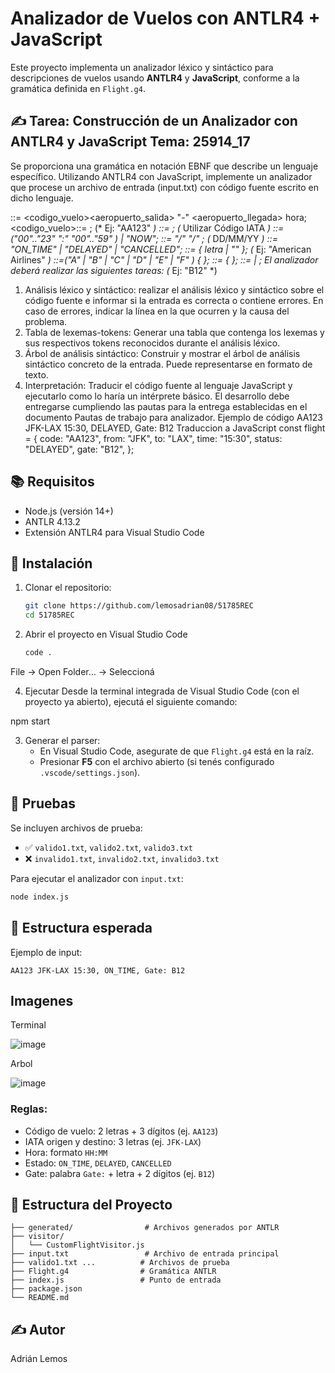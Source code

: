 # Analizador de Vuelos con ANTLR4 + JavaScript

Este proyecto implementa un analizador léxico y sintáctico para descripciones de vuelos usando **ANTLR4** y **JavaScript**, conforme a la gramática definida en `Flight.g4`.

## ✍️ Tarea: Construcción de un Analizador con ANTLR4 y JavaScript Tema: 25914_17
Se proporciona una gramática en notación EBNF que describe un lenguaje específico. Utilizando ANTLR4 con JavaScript, implemente un analizador que procese un archivo de entrada (input.txt) con código fuente escrito en dicho lenguaje.

<vuelo>::= <codigo_vuelo><aeropuerto_salida> "-" <aeropuerto_llegada> hora;
<codigo_vuelo>::= <letra><letra><digito><digito><digito>; (* Ej: "AA123" *)
<aeropuerto>::= <letra><letra><letra>; (* Utilizar Código IATA *)
<hora>::=("00".."23" ":" "00".."59" ) | "NOW";
<fecha>::= <digito><digito> "/" <digito><digito> "/" <digito><digito>; (* DD/MM/YY *)
<estado>::= "ON_TIME" | "DELAYED" | "CANCELLED";
<operador>::= <letra> { letra | "" };
(* Ej: "American Airlines" *)
<asiento>::=("A" | "B" | "C" | "D" | "E" | "F" ) <digito> { <digito>}; <puerta>::= <letra><digito> { <digito> };
<terminal>::=<digito> | <letra> ;
El analizador deberá realizar las siguientes tareas:
(* Ej: "B12" *)
1. Análisis léxico y sintáctico: realizar el análisis léxico y sintáctico sobre el código fuente e informar si la entrada es correcta o contiene errores. En caso de errores, indicar la línea en la que ocurren y la causa del problema.
2. Tabla de lexemas-tokens: Generar una tabla que contenga los lexemas y sus respectivos tokens reconocidos durante el análisis léxico.
3. Árbol de análisis sintáctico: Construir y mostrar el árbol de análisis sintáctico concreto de la entrada. Puede representarse en formato de texto.
4. Interpretación: Traducir el código fuente al lenguaje JavaScript y ejecutarlo como lo haría un intérprete básico.
El desarrollo debe entregarse cumpliendo las pautas para la entrega establecidas en el documento Pautas de trabajo para analizador.
Ejemplo de código
AA123 JFK-LAX 15:30, DELAYED, Gate: B12
Traduccion a JavaScript
const flight = {
code: "AA123",
from: "JFK",
to: "LAX",
time: "15:30",
status: "DELAYED", gate: "B12",
};


## 📚 Requisitos

- Node.js (versión 14+)
- ANTLR 4.13.2
- Extensión ANTLR4 para Visual Studio Code

## 🚀 Instalación


1. Clonar el repositorio:
   ```bash
   git clone https://github.com/lemosadrian08/51785REC
   cd 51785REC
   ```

2. Abrir el proyecto en Visual Studio Code
   ```bash
   code .
   ```
File → Open Folder… → Seleccioná

4. Ejecutar
Desde la terminal integrada de Visual Studio Code (con el proyecto ya abierto), ejecutá el siguiente comando:

npm start

3. Generar el parser:
   - En Visual Studio Code, asegurate de que `Flight.g4` está en la raíz.
   - Presionar **F5** con el archivo abierto (si tenés configurado `.vscode/settings.json`).

## 🧪 Pruebas

Se incluyen archivos de prueba:

- ✅ `valido1.txt`, `valido2.txt`, `valido3.txt`  
- ❌ `invalido1.txt`, `invalido2.txt`, `invalido3.txt`

Para ejecutar el analizador con `input.txt`:

```bash
node index.js
```

## 📄 Estructura esperada

Ejemplo de input:
```
AA123 JFK-LAX 15:30, ON_TIME, Gate: B12
```

## Imagenes

Terminal

![image](https://github.com/user-attachments/assets/9b6704b6-0582-4795-9dd8-e7156d2bd32e)

Arbol

![image](https://github.com/user-attachments/assets/e0eab4cc-78fe-4111-86dd-bb81a89601cb)


### Reglas:
- Código de vuelo: 2 letras + 3 dígitos (ej. `AA123`)
- IATA origen y destino: 3 letras (ej. `JFK-LAX`)
- Hora: formato `HH:MM`
- Estado: `ON_TIME`, `DELAYED`, `CANCELLED`
- Gate: palabra `Gate:` + letra + 2 dígitos (ej. `B12`)

## 📁 Estructura del Proyecto

```
├── generated/                # Archivos generados por ANTLR
├── visitor/
│   └── CustomFlightVisitor.js
├── input.txt                 # Archivo de entrada principal
├── valido1.txt ...          # Archivos de prueba
├── Flight.g4                # Gramática ANTLR
├── index.js                 # Punto de entrada
├── package.json
└── README.md
```

## ✍️ Autor

Adrián Lemos 

